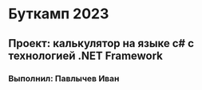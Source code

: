 # Буткамп 2023
## Проект: калькулятор на языке c# с технологией .NET Framework
### Выполнил: Павлычев Иван
